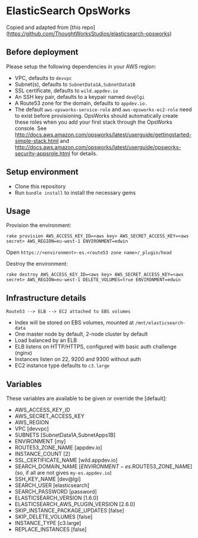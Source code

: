 # ElasticSearch OpsWorks

Copied and adapted from [this repo] (https://github.com/ThoughtWorksStudios/elasticsearch-opsworks)

## Before deployment

Please setup the following dependencies in your AWS region:

* VPC, defaults to `devvpc`
* Subnet(s), defaults to `SubnetData1A,SubnetData1B`
* SSL certificate, defaults to `wild.appdev.io`
* An SSH key pair, defaults to a keypair named `dev@lgi`
* A Route53 zone for the domain, defaults to `appdev.io.`
* The default `aws-opsworks-service-role` and `aws-opsworks-ec2-role` need to exist before provisioning. OpsWorks should automatically create these roles when you add your first stack through the OpsWorks console. See http://docs.aws.amazon.com/opsworks/latest/userguide/gettingstarted-simple-stack.html and http://docs.aws.amazon.com/opsworks/latest/userguide/opsworks-security-appsrole.html for details.

## Setup environment

* Clone this repository
* Run `bundle install` to install the necessary gems

## Usage

Provision the environment:

    rake provision AWS_ACCESS_KEY_ID=<aws key> AWS_SECRET_ACCESS_KEY=<aws secret> AWS_REGION=eu-west-1 ENVIRONMENT=edwin

Open `https://<environment>-es.<route53 zone name>/_plugin/head`

Destroy the environment:

    rake destroy AWS_ACCESS_KEY_ID=<aws key> AWS_SECRET_ACCESS_KEY=<aws secret> AWS_REGION=eu-west-1 DELETE_VOLUMES=true ENVIRONMENT=edwin


## Infrastructure details

    Route53 --> ELB --> EC2 attached to EBS volumes

* Index will be stored on EBS volumes, mounted at `/mnt/elasticsearch-data`
* One master node by default, 2-node cluster by default
* Load balanced by an ELB
* ELB listens on HTTP/HTTPS, configured with basic auth challenge (nginx)
* Instances listen on 22, 9200 and 9300 without auth
* EC2 instance type defaults to `c3.large`

## Variables

These variables are available to be given or override the [default]:

* AWS_ACCESS_KEY_ID
* AWS_SECRET_ACCESS_KEY
* AWS_REGION
* VPC [devvpc]
* SUBNETS [SubnetData1A,SubnetApps1B]
* ENVIRONMENT [my]
* ROUTE53_ZONE_NAME [appdev.io]
* INSTANCE_COUNT [2]
* SSL_CERTIFICATE_NAME [wild.appdev.io]
* SEARCH_DOMAIN_NAME [$ENVIRONMENT-es.$ROUTE53_ZONE_NAME] (so, if all are not gives `my-es.appdev.io`)
* SSH_KEY_NAME [dev@lgi]
* SEARCH_USER [elasticsearch]
* SEARCH_PASSWORD [password]
* ELASTICSEARCH_VERSION [1.6.0]
* ELASTICSEARCH_AWS_PLUGIN_VERSION [2.6.0]
* SKIP_INSTANCE_PACKAGE_UPDATES [false]
* SKIP_DELETE_VOLUMES [false]
* INSTANCE_TYPE [c3.large]
* REPLACE_INSTANCES [false]
